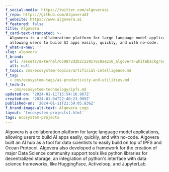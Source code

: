 ```yaml
---
f_social-media: https://twitter.com/algoveraai
f_repo: https://github.com/AlgoveraAI
f_website: https://www.algovera.ai
f_featured: false
title: Algovera
f_card-text-truncated: >-
  Algovera is a collaboration platform for large language model applications,
  allowing users to build AI apps easily, quickly, and with no-code.
f_what-s-new: ''
slug: algovera
f_brand:
  url: /assets/external/659872d2b2c229176c8ae210_algovera-whitebackground.png
  alt: null
f_topic: cms/ecosystem-topics/artificial-intelligence.md
f_tag:
  - cms/ecosystem-tags/ai-productivity-and-utilities.md
f_tech-3:
  - cms/ecosystem-technology/ipfs.md
updated-on: '2024-01-11T15:54:16.967Z'
created-on: '2024-01-04T22:40:23.909Z'
published-on: '2024-01-11T21:59:05.836Z'
f_brand-image-alt-text: Algovera Logo
layout: '[ecosystem-projects].html'
tags: ecosystem-projects
---
```


Algovera is a collaboration platform for large language model applications, allowing users to build AI apps easily, quickly, and with no-code. Algovera built an AI hub as a tool for data scientists to easily build on top of IPFS and Ocean Protocol. Algovera also developed a framework for the creation of major Data Science community support tools like python libraries for decentralized storage, an integration of python's interface with data science frameworks, like HuggingFace, Activeloop, and JupyterLab.
